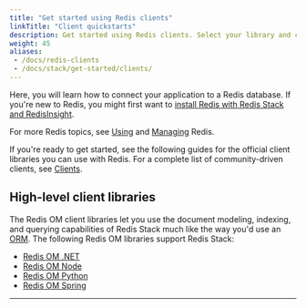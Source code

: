 ```yaml
---
title: "Get started using Redis clients"
linkTitle: "Client quickstarts"
description: Get started using Redis clients. Select your library and connect your application to a Redis database. Then, try an example.
weight: 45
aliases:
 - /docs/redis-clients
 - /docs/stack/get-started/clients/
---
```


Here, you will learn how to connect your application to a Redis database. If you're new to Redis, you might first want to [install Redis with Redis Stack and RedisInsight](/docs/stack/get-started/install).

For more Redis topics, see [Using](/docs/manual/) and [Managing](/docs/management/) Redis.

If you're ready to get started, see the following guides for the official client libraries you can use with Redis. For a complete list of community-driven clients, see [Clients](/resources/clients/).


## High-level client libraries

The Redis OM client libraries let you use the document modeling, indexing, and querying capabilities of Redis Stack much like the way you'd use an [ORM](https://en.wikipedia.org/wiki/Object%E2%80%93relational_mapping). The following Redis OM libraries support Redis Stack:

* [Redis OM .NET](/docs/clients/om-clients/stack-dotnet/)
* [Redis OM Node](/docs/clients/om-clients/stack-node/)
* [Redis OM Python](/docs/clients/om-clients/stack-python/)
* [Redis OM Spring](/docs/clients/om-clients/stack-spring/)

<hr>